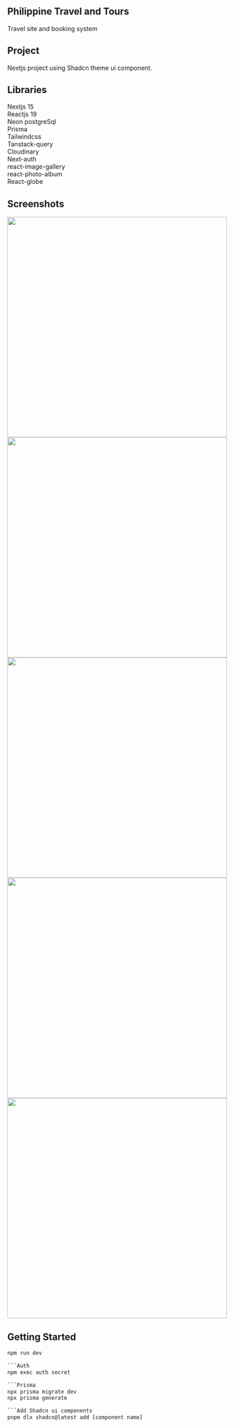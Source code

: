 ## Philippine Travel and Tours
Travel site and booking system

## Project
Nextjs project using Shadcn theme ui component.

## Libraries  
Nextjs 15  
Reactjs 19  
Neon postgreSql  
Prisma  
Tailwindcss  
Tanstack-query  
Cloudinary  
Next-auth  
react-image-gallery  
react-photo-album  
React-globe  

## Screenshots  
<img src="https://github.com/user-attachments/assets/f81525b2-7aa4-4516-aac9-6af4f793abd5" width="500">

<img src="https://github.com/user-attachments/assets/a80b4c74-fc4b-49ea-8351-b4e492d46f20" width="500">

<img src="https://github.com/user-attachments/assets/b20254a3-e322-4b3f-84c2-a6c111e4ea5c" width="500">

<img src="https://github.com/user-attachments/assets/642b2629-688c-4538-b3b5-03f284aff6dc" width="500">

<img src="https://github.com/user-attachments/assets/fb544f53-fe89-4f52-a867-c2a609bb6d33" width="500">

## Getting Started
```bash
npm run dev

```Auth
npm exec auth secret     

```Prisma
npx prisma migrate dev
npx prisma generate

```Add Shadcn ui components
pnpm dlx shadcn@latest add [component name]
